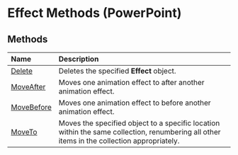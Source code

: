 
# Effect Methods (PowerPoint)

## Methods



|**Name**|**Description**|
|:-----|:-----|
| [Delete](71261ec1-2f39-ac51-43f4-bce2b34fcadd.md)|Deletes the specified  **Effect** object.|
| [MoveAfter](1d19f90c-51a6-d9bd-5593-53c67c7df415.md)|Moves one animation effect to after another animation effect.|
| [MoveBefore](c71f8785-737d-b2cf-8d9d-bed49e1ba754.md)|Moves one animation effect to before another animation effect.|
| [MoveTo](7b424225-e53c-7dc9-1e5c-14b824110027.md)|Moves the specified object to a specific location within the same collection, renumbering all other items in the collection appropriately.|
